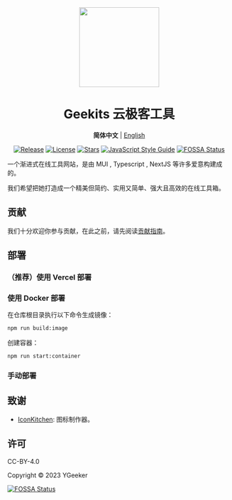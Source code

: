 <div align="center">

<a href="https://geekits.ygeeker.com">
  <img width="180" src="https://geekits.ygeeker.com/logo/v3/512.png">
</a>

<h1 align="center">Geekits 云极客工具</h1>

**简体中文** | [English](./README.en.md)

[![Release](https://img.shields.io/github/release/rivertwilight/ygktool.svg)](https://github.com/rivertwilight/ygktool/releases)
[![License](https://img.shields.io/github/license/rivertwilight/ygktool.svg)](https://github.com/rivertwilight/ygktool/blob/master/LICENSE)
[![Stars](https://img.shields.io/github/stars/rivertwilight/ygktool)](https://github.com/rivertwilight/ygktool)
[![JavaScript Style Guide](https://img.shields.io/badge/code_style-Angular-red.svg)](https://github.com/lin-123/javascript)
[![FOSSA Status](https://app.fossa.com/api/projects/git%2Bgithub.com%2FRiverTwilight%2FYgkTool.svg?type=shield)](https://app.fossa.com/projects/git%2Bgithub.com%2FRiverTwilight%2FYgkTool?ref=badge_shield)

</div>

一个渐进式在线工具网站，是由 MUI , Typescript , NextJS 等许多爱意构建成的。

我们希望把她打造成一个精美但简约、实用又简单、强大且高效的在线工具箱。

## 贡献

我们十分欢迎你参与贡献，在此之前，请先阅读[贡献指南](CONTRIBUTING.md)。

## 部署

### （推荐）使用 Vercel 部署

### 使用 Docker 部署

在仓库根目录执行以下命令生成镜像：

```bash
npm run build:image
```

创建容器：

```bash
npm run start:container
```

### 手动部署

## 致谢

-   [IconKitchen](https://icon.kitchen/): 图标制作器。

## 许可

CC-BY-4.0

Copyright © 2023 YGeeker

[![FOSSA Status](https://app.fossa.com/api/projects/git%2Bgithub.com%2FRiverTwilight%2FYgkTool.svg?type=large)](https://app.fossa.com/projects/git%2Bgithub.com%2FRiverTwilight%2FYgkTool?ref=badge_large)
